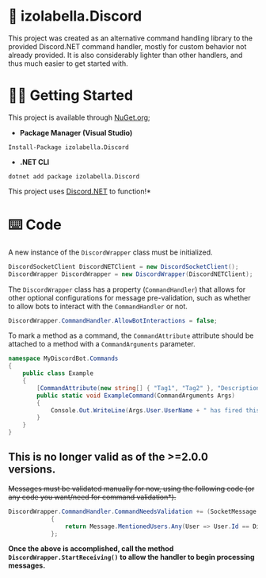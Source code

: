 # 💞 izolabella.Discord

This project was created as an alternative command handling library to the provided Discord.NET command handler, mostly for custom behavior not already provided.
It is also considerably lighter than other handlers, and thus much easier to get started with.

# 👩‍💻 Getting Started
This project is available through [NuGet.org](https://www.nuget.org/packages/izolabella.Discord/);
- __Package Manager (Visual Studio)__
```
Install-Package izolabella.Discord
```
- __.NET CLI__
```
dotnet add package izolabella.Discord
```
This project uses [Discord.NET](https://www.nuget.org/packages/Discord.Net/) to function!*

# ⌨️ Code
A new instance of the `DiscordWrapper` class must be initialized.
```cs
DiscordSocketClient DiscordNETClient = new DiscordSocketClient();
DiscordWrapper DiscordWrapper = new DiscordWrapper(DiscordNETClient);
```

The `DiscordWrapper` class has a property (`CommandHandler`) that allows for other optional configurations for message pre-validation, such as whether to allow bots
to interact with the `CommandHandler` or not.
```cs
DiscordWrapper.CommandHandler.AllowBotInteractions = false;
```

To mark a method as a command, the `CommandAttribute` attribute should be attached to a method with a `CommandArguments` parameter.
```cs
namespace MyDiscordBot.Commands
{
    public class Example
    {
        [CommandAttribute(new string[] { "Tag1", "Tag2" }, "Description of my command.)]
        public static void ExampleCommand(CommandArguments Args)
        {
            Console.Out.WriteLine(Args.User.UserName + " has fired this command!");
        }
    }
}

```

## This is no longer valid as of the >=2.0.0 versions.
~~Messages must be validated manually for now, using the following code (or any code you want/need for command validation*).~~
```cs
DiscordWrapper.CommandHandler.CommandNeedsValidation += (SocketMessage Message, CommandAttribute Attr) =>
            {
                return Message.MentionedUsers.Any(User => User.Id == DiscordClient.CurrentUser.Id) && Attr.Tags.Any(Tag => Message.Content.ToLower().Contains(Tag.ToLower()));
            };
```
**Once the above is accomplished, call the method `DiscordWrapper.StartReceiving()` to allow the handler to begin processing messages.**
